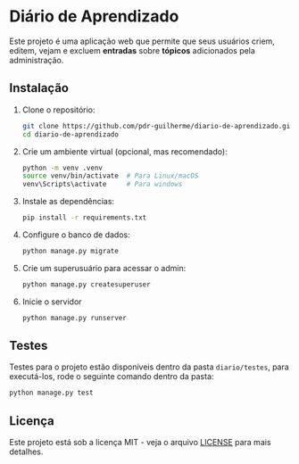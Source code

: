 # Diário de Aprendizado

Este projeto é uma aplicação web que permite que seus usuários criem, editem, vejam e excluem **entradas** sobre **tópicos** adicionados pela administração.

## Instalação

1. Clone o repositório:

    ```bash
    git clone https://github.com/pdr-guilherme/diario-de-aprendizado.git
    cd diario-de-aprendizado
    ```

2. Crie um ambiente virtual (opcional, mas recomendado):

    ```bash
    python -m venv .venv
    source venv/bin/activate  # Para Linux/macOS
    venv\Scripts\activate     # Para windows
    ```

3. Instale as dependências:

    ```bash
    pip install -r requirements.txt
    ```

4. Configure o banco de dados:

    ```bash
    python manage.py migrate
    ```

5. Crie um superusuário para acessar o admin:

    ```bash
    python manage.py createsuperuser
    ```

6. Inicie o servidor
    ```bash
    python manage.py runserver
    ```

## Testes

Testes para o projeto estão disponíveis dentro da pasta `diario/testes`, para executá-los, rode o seguinte comando dentro da pasta:

```bash
python manage.py test
```

## Licença

Este projeto está sob a licença MIT - veja o arquivo [LICENSE](LICENSE.txt) para mais detalhes.
